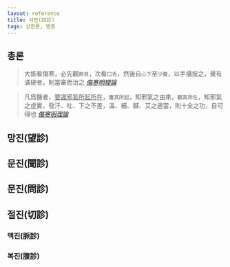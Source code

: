 ```yaml
---
layout: reference
title: 사진(四診)
tags: 상한론, 병증
---
```



## 총론

> 大抵看傷寒，必先觀`兩目`，次看`口舌`，然後自`心下`至`少腹`，以手攝按之，覺有滿硬者，則當審而治之 _[傷寒明理論](https://pinedance.github.io/shanghanlun/reference/Books/Etc/상한명리론#축혈)_

> 凡爲醫者，<U>要識邪氣所起所在</U>，`審其所起`，知邪氣之由來，`觀其所在`，知邪氣之虛實，發汗、吐、下之不差，溫、補、鍼、艾之適當，則十全之功，自可得也 _[傷寒明理論](https://pinedance.github.io/shanghanlun/reference/Books/Etc/상한명리론#복만)_


## 망진(望診)


## 문진(聞診)


## 문진(問診)


## 절진(切診)



### 맥진(脈診)

### 복진(腹診)
